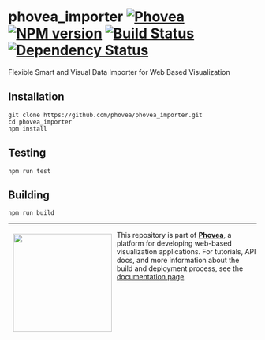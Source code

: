 phovea_importer [![Phovea][phovea-image]][phovea-url] [![NPM version][npm-image]][npm-url] [![Build Status][travis-image]][travis-url] [![Dependency Status][daviddm-image]][daviddm-url]
=====================

Flexible Smart and Visual Data Importer for Web Based Visualization

Installation
------------

```
git clone https://github.com/phovea/phovea_importer.git
cd phovea_importer
npm install
```

Testing
-------

```
npm run test
```

Building
--------

```
npm run build
```



***

<a href="https://caleydo.org"><img src="http://caleydo.org/assets/images/logos/caleydo.svg" align="left" width="200px" hspace="10" vspace="6"></a>
This repository is part of **[Phovea](http://phovea.caleydo.org/)**, a platform for developing web-based visualization applications. For tutorials, API docs, and more information about the build and deployment process, see the [documentation page](http://caleydo.org/documentation/).


[phovea-image]: https://img.shields.io/badge/Phovea-Client%20Plugin-F47D20.svg
[phovea-url]: https://phovea.caleydo.org
[npm-image]: https://badge.fury.io/js/phovea_importer.svg
[npm-url]: https://npmjs.org/package/phovea_importer
[travis-image]: https://travis-ci.org/phovea/phovea_importer.svg?branch=master
[travis-url]: https://travis-ci.org/phovea/phovea_importer
[daviddm-image]: https://david-dm.org/phovea/phovea_importer.svg?theme=shields.io
[daviddm-url]: https://david-dm.org/phovea/phovea_importer
